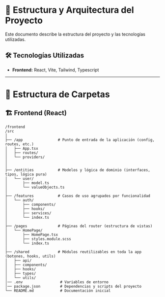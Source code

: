 # 📌 Estructura y Arquitectura del Proyecto

Este documento describe la estructura del proyecto y las tecnologías utilizadas.

## 🛠️ Tecnologías Utilizadas
- **Frontend:** React, Vite, Tailwind, Typescript

---

# 📁 Estructura de Carpetas

## 🏗️ Frontend (React)

```
/frontend
/src
│
├── /app                # Punto de entrada de la aplicación (config, routes, etc.)
│   ├── App.tsx
│   ├── routes/
│   └── providers/
│
│
├── /entities           # Modelos y lógica de dominio (interfaces, tipos, lógica pura)
│   └── user/
│       ├── model.ts
│       └── valueObjects.ts
│
├── /features           # Casos de uso agrupados por funcionalidad
│   └── auth/
│       ├── components/
│       ├── hooks/
│       ├── services/
│       └── index.ts
│
├── /pages              # Páginas del router (estructura de vistas)
│   └── HomePage/
│       ├── HomePage.tsx
│       ├── styles.module.scss
│       └── index.ts
│
├── /shared             # Módulos reutilizables en toda la app (botones, hooks, utils)
│   ├── api/
│   ├── components/
│   ├── hooks/
│   ├── types/
│   └── utils/
│── .env                 # Variables de entorno
│── package.json         # Dependencias y scripts del proyecto
└── README.md            # Documentación inicial
```
